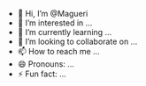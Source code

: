 - 👋 Hi, I’m @Magueri
- 👀 I’m interested in ...
- 🌱 I’m currently learning ...
- 💞️ I’m looking to collaborate on ...
- 📫 How to reach me ...
- 😄 Pronouns: ...
- ⚡ Fun fact: ...

<!---
Magueri/Magueri is a ✨ special ✨ repository because its `README.md` (this file) appears on your GitHub profile.
You can click the Preview link to take a look at your changes.
--->
